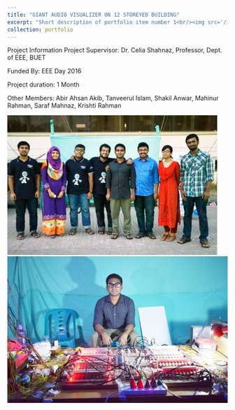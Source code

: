 ```yaml
---
title: "GIANT AUDIO VISUALIZER ON 12 STOREYED BUILDING"
excerpt: "Short description of portfolio item number 1<br/><img src='/images/audio visualizer feature.jpg'>"
collection: portfolio
---
```


Project Information
Project Supervisor: Dr. Celia Shahnaz, Professor, Dept. of EEE, BUET

Funded By: EEE Day 2016

Project duration: 1 Month

Other Members: Abir Ahsan Akib, Tanveerul Islam, Shakil Anwar, Mahinur Rahman, Saraf Mahnaz, Krishti Rahman


![BUET Giant Audio Visualizer Team](/images/team-of-audio-visualizer-480x320.jpg)
![BUET Giant Audio Visualizer Team](/images/audio-visualizer-circuit-2-768x512.jpg)